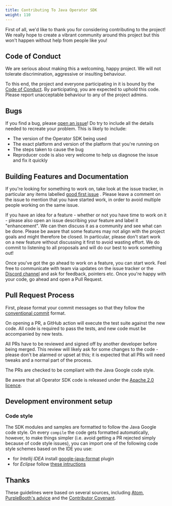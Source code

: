 ```yaml
---
title: Contributing To Java Operator SDK
weight: 110
---
```


First of all, we'd like to thank you for considering contributing to the project! We really
hope to create a vibrant community around this project but this won't happen without help from
people like you!

## Code of Conduct

We are serious about making this a welcoming, happy project. We will not tolerate discrimination,
aggressive or insulting behaviour.

To this end, the project and everyone participating in it is bound by the [Code of
Conduct]({{baseurl}}/coc). By participating, you are expected to uphold this code. Please report
unacceptable behaviour to any of the project admins.

## Bugs

If you find a bug,
please [open an issue](https://github.com/java-operator-sdk/java-operator-sdk/issues)! Do try
to include all the details needed to recreate your problem. This is likely to include:

- The version of the Operator SDK being used
- The exact platform and version of the platform that you're running on
- The steps taken to cause the bug
- Reproducer code is also very welcome to help us diagnose the issue and fix it quickly

## Building Features and Documentation

If you're looking for something to work on, take look at the issue tracker, in particular any items
labelled [good first issue](https://github.com/java-operator-sdk/java-operator-sdk/labels/good%20first%20issue)
.
Please leave a comment on the issue to mention that you have started work, in order to avoid
multiple people working on the same issue.

If you have an idea for a feature - whether or not you have time to work on it - please also open an
issue describing your feature and label it "enhancement". We can then discuss it as a community and
see what can be done. Please be aware that some features may not align with the project goals and
might therefore be closed. In particular, please don't start work on a new feature without
discussing it first to avoid wasting effort. We do commit to listening to all proposals and will do
our best to work something out!

Once you've got the go ahead to work on a feature, you can start work. Feel free to communicate with
team via updates on the issue tracker or the [Discord channel](https://discord.gg/DacEhAy) and ask
for feedback, pointers etc. Once you're happy with your code, go ahead and open a Pull Request.

## Pull Request Process

First, please format your commit messages so that they follow
the [conventional commit](https://www.conventionalcommits.org/en/v1.0.0/) format.

On opening a PR, a GitHub action will execute the test suite against the new code. All code is
required to pass the tests, and new code must be accompanied by new tests.

All PRs have to be reviewed and signed off by another developer before being merged. This review
will likely ask for some changes to the code - please don't be alarmed or upset
at this; it is expected that all PRs will need tweaks and a normal part of the process.

The PRs are checked to be compliant with the Java Google code style.

Be aware that all Operator SDK code is released under the [Apache 2.0 licence](LICENSE).

## Development environment setup

### Code style

The SDK modules and samples are formatted to follow the Java Google code style.
On every `compile` the code gets formatted automatically, however, to make things simpler (i.e.
avoid getting a PR rejected simply because of code style issues), you can import one of the
following code style schemes based on the IDE you use:

- for *Intellij IDEA*
  install [google-java-format](https://plugins.jetbrains.com/plugin/8527-google-java-format) plugin
- for *Eclipse*
  follow [these intructions](https://github.com/google/google-java-format?tab=readme-ov-file#eclipse)

## Thanks

These guidelines were based on several sources, including
[Atom](https://github.com/atom/atom/blob/master/CONTRIBUTING.md), [PurpleBooth's
advice](https://gist.github.com/PurpleBooth/b24679402957c63ec426) and the [Contributor
Covenant](https://www.contributor-covenant.org/).
